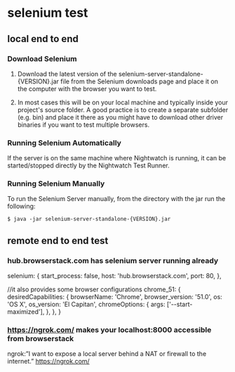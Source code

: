 
# selenium test 
## local end to end
### Download Selenium
1. Download the latest version of the selenium-server-standalone-{VERSION}.jar file from the Selenium downloads page 
and place it on the computer with the browser you want to test.   

2. In most cases this will be on your local machine and typically inside your project's source folder.
A good practice is to create a separate subfolder (e.g. bin) and place it there as you might have to download other driver binaries 
if you want to test multiple browsers.

### Running Selenium Automatically
If the server is on the same machine where Nightwatch is running, it can be started/stopped directly by the Nightwatch Test Runner.

### Running Selenium Manually
To run the Selenium Server manually, from the directory with the jar run the following:
```
$ java -jar selenium-server-standalone-{VERSION}.jar
```
## remote end to end test
### hub.browserstack.com has selenium server running already

  selenium: {
    start_process: false,
    host: 'hub.browserstack.com',
    port: 80,
  },

  //it also provides some browser configurations
  chrome_51: {
      desiredCapabilities: {
        browserName: 'Chrome',
        browser_version: '51.0',
        os: 'OS X',
        os_version: 'El Capitan',
        chromeOptions: {
          args: ['--start-maximized'],
        },
      },
    }


### https://ngrok.com/ makes your localhost:8000 accessible from browserstack
ngrok:”I want to expose a local server behind a NAT or firewall to the internet.”
https://ngrok.com/
